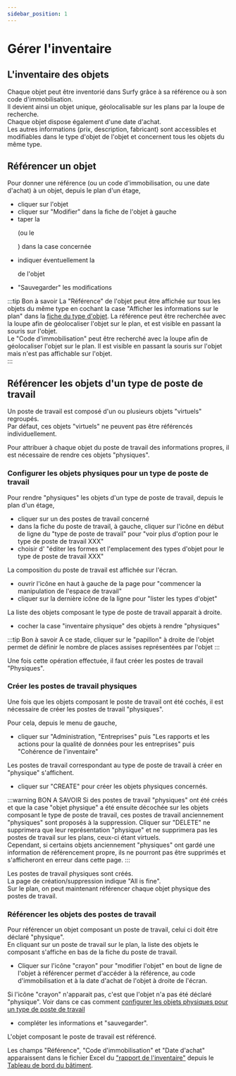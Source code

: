 ```yaml
---
sidebar_position: 1
---
```


# Gérer l'inventaire

## L'inventaire des objets

Chaque objet peut être inventorié dans Surfy grâce à sa référence ou à son code d'immobilisation.<br />
Il devient ainsi un objet unique, géolocalisable sur les plans par la loupe de recherche.<br />
Chaque objet dispose également d'une date d'achat.<br />
Les autres informations (prix, description, fabricant) sont accessibles et modifiables dans le type d'objet de l'objet et concernent tous les objets du même type.

## Référencer un objet

Pour donner une référence (ou un code d'immobilisation, ou une date d'achat) à un objet, depuis le plan d'un étage,

-   cliquer sur l'objet
-   cliquer sur "Modifier" dans la fiche de l'objet à gauche
-   taper la <P code="item:reference" /> (ou le <P code="item:code" />) dans la case concernée
-   indiquer éventuellement la <P code="item:purchaseDate" /> de l'objet
-   "Sauvegarder" les modifications

:::tip Bon à savoir
La "Référence" de l'objet peut être affichée sur tous les objets du même type en cochant la case "Afficher les informations sur le plan" dans la [fiche du type d'objet](/en/docs/tutorials/objects/itemtype/types-d-objet-a-l-echelle/edit#modifier-les-informations-du-type-dobjet). La référence peut être recherchée avec la loupe afin de géolocaliser l'objet sur le plan, et est visible en passant la souris sur l'objet.<br />
Le "Code d'immobilisation" peut être recherché avec la loupe afin de géolocaliser l'objet sur le plan. Il est visible en passant la souris sur l'objet mais n'est pas affichable sur l'objet.<br />
:::

## Référencer les objets d'un type de poste de travail

Un poste de travail est composé d'un ou plusieurs objets "virtuels" regroupés.<br />
Par défaut, ces objets "virtuels" ne peuvent pas être référencés individuellement.<br />

Pour attribuer à chaque objet du poste de travail des informations propres, il est nécessaire de rendre ces objets "physiques".

### Configurer les objets physiques pour un type de poste de travail

Pour rendre "physiques" les objets d'un type de poste de travail, depuis le plan d'un étage,

-   cliquer sur un des postes de travail concerné
-   dans la fiche du poste de travail, à gauche, cliquer sur l'icône en début de ligne du "type de poste de travail" pour "voir plus d'option pour le type de poste de travail XXX"
-   choisir d' "éditer les formes et l'emplacement des types d'objet pour le type de poste de travail XXX"

La composition du poste de travail est affichée sur l'écran.

-   ouvrir l'icône en haut à gauche de la page pour "commencer la manipulation de l'espace de travail"
-   cliquer sur la dernière icône de la ligne pour "lister les types d'objet"

La liste des objets composant le type de poste de travail apparait à droite.

-   cocher la case "inventaire physique" des objets à rendre "physiques"

:::tip Bon à savoir
A ce stade, cliquer sur le "papillon" à droite de l'objet permet de définir le nombre de places assises représentées par l'objet
:::

Une fois cette opération effectuée, il faut créer les postes de travail "Physiques".

### Créer les postes de travail physiques

Une fois que les objets composant le poste de travail ont été cochés, il est nécessaire de créer les postes de travail "physiques".

Pour cela, depuis le menu de gauche,

-   cliquer sur "Administration, "Entreprises" puis "Les rapports et les actions pour la qualité de données pour les entreprises" puis "Cohérence de l'inventaire"

Les postes de travail correspondant au type de poste de travail à créer en "physique" s'affichent.

-   cliquer sur "CREATE" pour créer les objets physiques concernés.

:::warning BON A SAVOIR
Si des postes de travail "physiques" ont été créés et que la case "objet physique" a été ensuite décochée sur les objets composant le type de poste de travail, ces postes de travail anciennement "physiques" sont proposés à la suppression. Cliquer sur "DELETE" ne supprimera que leur représentation "physique" et ne supprimera pas les postes de travail sur les plans, ceux-ci étant virtuels.<br />
Cependant, si certains objets anciennement "physiques" ont gardé une information de référencement propre, ils ne pourront pas être supprimés et s'afficheront en erreur dans cette page.
:::

Les postes de travail physiques sont créés.<br />
La page de création/suppression indique "All is fine".<br />
Sur le plan, on peut maintenant référencer chaque objet physique des postes de travail.

### Référencer les objets des postes de travail

Pour référencer un objet composant un poste de travail, celui ci doit être déclaré "physique".<br />
En cliquant sur un poste de travail sur le plan, la liste des objets le composant s'affiche en bas de la fiche du poste de travail.

-   Cliquer sur l'icône "crayon" pour "modifier l'objet" en bout de ligne de l'objet à référencer permet d'accéder à la référence, au code d'immobilisation et à la date d'achat de l'objet à droite de l'écran.

Si l'icône "crayon" n'apparait pas, c'est que l'objet n'a pas été déclaré "physique". Voir dans ce cas comment [configurer les objets physiques pour un type de poste de travail](/en/docs/tutorials/objects/inventory/#configurer-les-objets-physiques-pour-un-type-de-poste-de-travail)
-   compléter les informations et "sauvegarder".

L'objet composant le poste de travail est référencé.

Les champs "Référence", "Code d'immobilisation" et "Date d'achat" apparaissent dans le fichier Excel du ["rapport de l'inventaire"](/en/docs/tutorials/BuildingData/Buildingdashboard/Buildingreporting#rapport-de-linventaire-du-bâtiment) depuis le [Tableau de bord du bâtiment](/en/docs/tutorials/BuildingData/Buildingdashboard/Buildingreporting).


